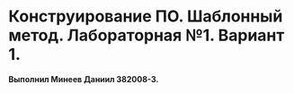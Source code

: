 # Конструирование ПО. Шаблонный метод. Лабораторная №1. Вариант 1.
<b>Выполнил Минеев Даниил 382008-3.</b>




